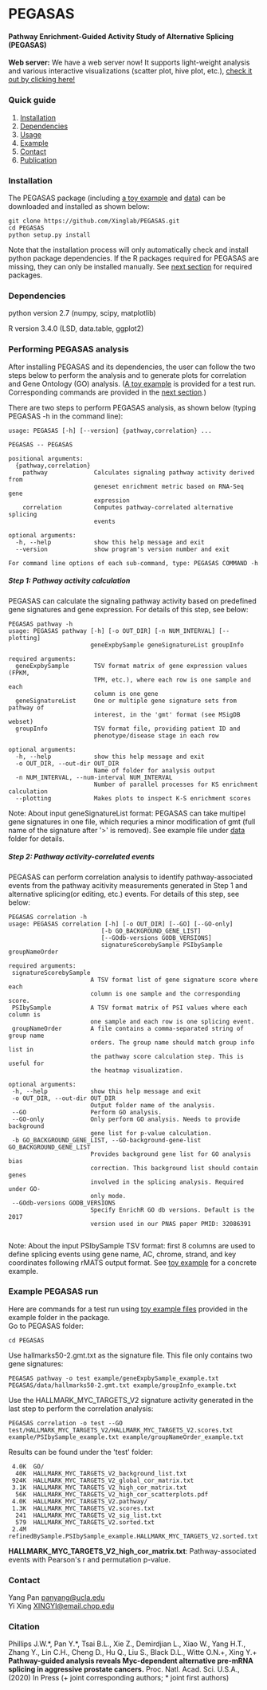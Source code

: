 # PEGASAS
#### Pathway Enrichment-Guided Activity Study of Alternative Splicing (PEGASAS)
__Web server:__ We have a web server now! It supports light-weight analysis and various interactive visualizations (scatter plot, hive plot, etc.), [check it out by clicking here!](http://xingshiny.research.chop.edu:3838/PEGASASServer/) 

### Quick guide
1. [Installation](#installation)
2. [Dependencies](#dependencies)
3. [Usage](#performing-pegasas-analysis)
4. [Example](#example-pegasas-run)
4. [Contact](#contact)
5. [Publication](#citation)

### Installation
The PEGASAS package (including [a toy example](https://github.com/Xinglab/PEGASAS/tree/master/example) and [data](https://github.com/Xinglab/PEGASAS/tree/master/PEGASAS/data)) can be downloaded and installed as shown below:
```
git clone https://github.com/Xinglab/PEGASAS.git
cd PEGASAS
python setup.py install
```
Note that the installation process will only automatically check and install python package dependencies. If the R packages required for PEGASAS are missing, they can only be installed manually. See [next section](#dependencies) for required packages.

### Dependencies 
python version 2.7 (numpy, scipy, matplotlib)

R version 3.4.0 (LSD, data.table, ggplot2)

### Performing PEGASAS analysis
After installing PEGASAS and its dependencies, the user can follow the two steps below to perform the analysis and to generate plots for correlation and Gene Ontology (GO) analysis.  ([A toy example](https://github.com/Xinglab/PEGASAS/tree/master/example) is provided for a test run. Corresponding commands are provided in the [next section](#example-pegasas-run).)

There are two steps to perform PEGASAS analysis, as shown below (typing PEGASAS -h in the command line):
```
usage: PEGASAS [-h] [--version] {pathway,correlation} ...

PEGASAS -- PEGASAS

positional arguments:
  {pathway,correlation}
    pathway             Calculates signaling pathway activity derived from
                        geneset enrichment metric based on RNA-Seq gene
                        expression
    correlation         Computes pathway-correlated alternative splicing
                        events

optional arguments:
  -h, --help            show this help message and exit
  --version             show program's version number and exit

For command line options of each sub-command, type: PEGASAS COMMAND -h
```
##### Step 1: Pathway activity calculation
PEGASAS can calculate the signaling pathway activity based on predefined gene signatures and gene expression. For details of this step, see below:
```
PEGASAS pathway -h
usage: PEGASAS pathway [-h] [-o OUT_DIR] [-n NUM_INTERVAL] [--plotting]
                       geneExpbySample geneSignatureList groupInfo

required arguments:
  geneExpbySample       TSV format matrix of gene expression values (FPKM,
                        TPM, etc.), where each row is one sample and each
                        column is one gene
  geneSignatureList     One or multiple gene signature sets from pathway of
                        interest, in the 'gmt' format (see MSigDB webset)
  groupInfo             TSV format file, providing patient ID and
                        phenotype/disease stage in each row

optional arguments:
  -h, --help            show this help message and exit
  -o OUT_DIR, --out-dir OUT_DIR
                        Name of folder for analysis output
  -n NUM_INTERVAL, --num-interval NUM_INTERVAL
                        Number of parallel processes for KS enrichment calculation
  --plotting            Makes plots to inspect K-S enrichment scores
  ```
Note:
About input geneSignatureList format: PEGASAS can take multipel gene signatures in one file, which requries a minor modification of gmt (full name of the signature after '>' is removed). See example file under [data](https://github.com/Xinglab/PEGASAS/tree/master/PEGASAS/data) folder for details.

 ##### Step 2: Pathway activity-correlated events
PEGASAS can perform correlation analysis to identify pathway-associated events from the pathway acitivity measurements generated in Step 1 and alternative splicing(or editing, etc.) events. For details of this step, see below:
 ```
PEGASAS correlation -h
usage: PEGASAS correlation [-h] [-o OUT_DIR] [--GO] [--GO-only]
                           [-b GO_BACKGROUND_GENE_LIST]
                           [--GOdb-versions GODB_VERSIONS]
                           signatureScorebySample PSIbySample groupNameOrder

required arguments:
  signatureScorebySample
                        A TSV format list of gene signature score where each
                        column is one sample and the corresponding score.
  PSIbySample           A TSV format matrix of PSI values where each column is
                        one sample and each row is one splicing event.
  groupNameOrder        A file contains a comma-separated string of group name
                        orders. The group name should match group info list in
                        the pathway score calculation step. This is useful for
                        the heatmap visualization.

optional arguments:
  -h, --help            show this help message and exit
  -o OUT_DIR, --out-dir OUT_DIR
                        Output folder name of the analysis.
  --GO                  Perform GO analysis.
  --GO-only             Only perform GO analysis. Needs to provide background
                        gene list for p-value calculation.
  -b GO_BACKGROUND_GENE_LIST, --GO-background-gene-list GO_BACKGROUND_GENE_LIST
                        Provides background gene list for GO analysis bias
                        correction. This background list should contain genes
                        involved in the splicing analysis. Required under GO-
                        only mode.
  --GOdb-versions GODB_VERSIONS
                        Specify EnrichR GO db versions. Default is the 2017
                        version used in our PNAS paper PMID: 32086391


```
Note:
About the input PSIbySample TSV format: first 8 columns are used to define splicing events using gene name, AC, chrome, strand, and key coordinates following rMATS output format. See [toy example](https://github.com/Xinglab/PEGASAS/tree/master/example) for a concrete example.
### Example PEGASAS run
Here are commands for a test run using [toy example files](https://github.com/Xinglab/PEGASAS/tree/master/example) provided in the example folder in the package.\
Go to PEGASAS folder:
```
cd PEGASAS
```
Use hallmarks50-2.gmt.txt as the signature file. This file only contains two gene signatures:
```
PEGASAS pathway -o test example/geneExpbySample_example.txt PEGASAS/data/hallmarks50-2.gmt.txt example/groupInfo_example.txt
```
Use the HALLMARK_MYC_TARGETS_V2 signature activity generated in the last step to perform the correlation analysis:
```
PEGASAS correlation -o test --GO test/HALLMARK_MYC_TARGETS_V2/HALLMARK_MYC_TARGETS_V2.scores.txt example/PSIbySample_example.txt example/groupNameOrder_example.txt
```
Results can be found under the 'test' folder:
```
 4.0K  GO/ 
  40K  HALLMARK_MYC_TARGETS_V2_background_list.txt
 924K  HALLMARK_MYC_TARGETS_V2_global_cor_matrix.txt
 3.1K  HALLMARK_MYC_TARGETS_V2_high_cor_matrix.txt
  56K  HALLMARK_MYC_TARGETS_V2_high_cor_scatterplots.pdf
 4.0K  HALLMARK_MYC_TARGETS_V2.pathway/
 1.3K  HALLMARK_MYC_TARGETS_V2.scores.txt
  241  HALLMARK_MYC_TARGETS_V2_sig_list.txt
  579  HALLMARK_MYC_TARGETS_V2.sorted.txt
 2.4M  refinedBySample.PSIbySample_example.HALLMARK_MYC_TARGETS_V2.sorted.txt
```
__HALLMARK_MYC_TARGETS_V2_high_cor_matrix.txt__: Pathway-associated events with Pearson's r and permutation p-value.


### Contact

Yang Pan <panyang@ucla.edu>\
Yi Xing <XINGYI@email.chop.edu>

### Citation

Phillips J.W.\*, Pan Y.\*, Tsai B.L., Xie Z., Demirdjian L., Xiao W., Yang H.T., Zhang Y., Lin C.H., Cheng D., Hu Q., Liu S., Black D.L., Witte O.N.+, Xing Y.+ __Pathway-guided analysis reveals Myc-dependent alternative pre-mRNA splicing in aggressive prostate cancers.__ Proc. Natl. Acad. Sci. U.S.A., (2020) In Press (+ joint corresponding authors; \* joint first authors)
